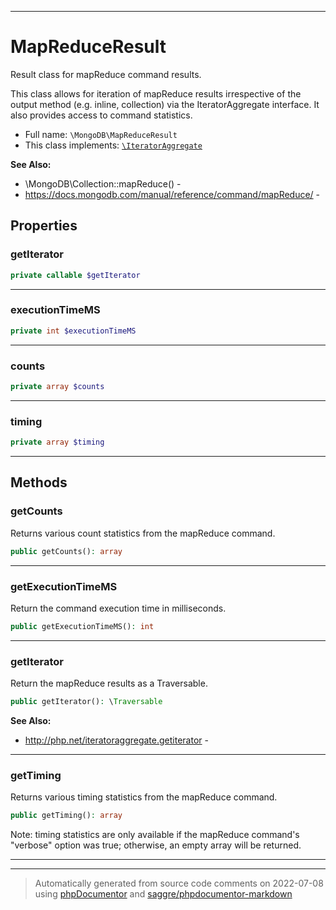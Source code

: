 ***

# MapReduceResult

Result class for mapReduce command results.

This class allows for iteration of mapReduce results irrespective of the
output method (e.g. inline, collection) via the IteratorAggregate interface.
It also provides access to command statistics.

* Full name: `\MongoDB\MapReduceResult`
* This class implements:
[`\IteratorAggregate`](../IteratorAggregate.md)

**See Also:**

* \MongoDB\Collection::mapReduce() - 
* https://docs.mongodb.com/manual/reference/command/mapReduce/ - 



## Properties


### getIterator



```php
private callable $getIterator
```






***

### executionTimeMS



```php
private int $executionTimeMS
```






***

### counts



```php
private array $counts
```






***

### timing



```php
private array $timing
```






***

## Methods


### getCounts

Returns various count statistics from the mapReduce command.

```php
public getCounts(): array
```











***

### getExecutionTimeMS

Return the command execution time in milliseconds.

```php
public getExecutionTimeMS(): int
```











***

### getIterator

Return the mapReduce results as a Traversable.

```php
public getIterator(): \Traversable
```










**See Also:**

* http://php.net/iteratoraggregate.getiterator - 

***

### getTiming

Returns various timing statistics from the mapReduce command.

```php
public getTiming(): array
```

Note: timing statistics are only available if the mapReduce command's
"verbose" option was true; otherwise, an empty array will be returned.









***


***
> Automatically generated from source code comments on 2022-07-08 using [phpDocumentor](http://www.phpdoc.org/) and [saggre/phpdocumentor-markdown](https://github.com/Saggre/phpDocumentor-markdown)

